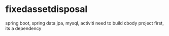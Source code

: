# fixedassetdisposal
spring boot, spring data jpa, mysql, activiti
need to build cbody project first, its a dependency